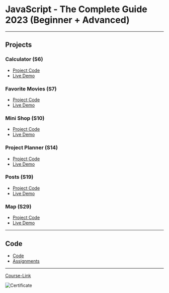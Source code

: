 # JavaScript - The Complete Guide 2023 (Beginner + Advanced)

---

## Projects

### Calculator (S6)

- [Project Code](./Projects/01-Calculator/)
- [Live Demo](https://main--roaring-phoenix-91b494.netlify.app/01-calculator/)

### Favorite Movies (S7)

- [Project Code](./Projects/02-Favorite-Movies/)
- [Live Demo](https://main--roaring-phoenix-91b494.netlify.app/02-favorite-movies/)

### Mini Shop (S10)

- [Project Code](./Projects/03-Mini-Shop/)
- [Live Demo](https://main--roaring-phoenix-91b494.netlify.app/03-mini-shop/)

### Project Planner (S14)

- [Project Code](./Projects/04-Project-Planner/)
- [Live Demo](https://main--roaring-phoenix-91b494.netlify.app/04-project-planner/)

### Posts (S19)

- [Project Code](./Projects/05-Posts/)
- [Live Demo](https://main--roaring-phoenix-91b494.netlify.app/05-posts/)

### Map (S29)

- [Project Code](./Projects/06-Map/)
- [Live Demo]()

---

## Code

- [Code](Code)
- [Assignments](Code/assignments/)

---

[Course-Link](https://www.udemy.com/course/javascript-the-complete-guide-2020-beginner-advanced/)<br>


![Certificate](https://github.com/Abu-ellil/Kalbonyan-Elmarsos/assets/94858304/db4044bd-4d4d-41ae-92aa-6cfd5a2f9c9b)

<br>
